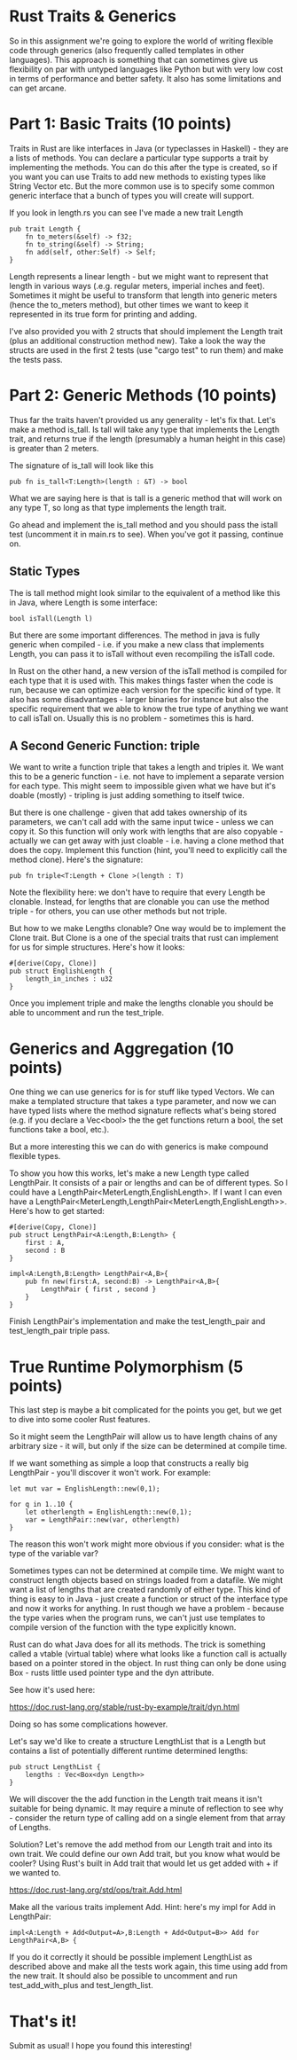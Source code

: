 # Rust Traits & Generics

So in this assignment we're going to explore the world of writing
flexible code through generics (also frequently called templates in
other languages).  This approach is something that can sometimes give
us flexibility on par with untyped languages like Python but with very
low cost in terms of performance and better safety.  It also has some
limitations and can get arcane.

# Part 1: Basic Traits (10 points)

Traits in Rust are like interfaces in Java (or typeclasses in
Haskell) - they are a lists of methods.  You can declare a particular
type supports a trait by implementing the methods.  You can do this
after the type is created, so if you want you can use Traits to add
new methods to existing types like String Vector etc. But the more
common use is to specify some common generic interface that a bunch of
types you will create will support.

If you look in length.rs you can see I've made a new trait Length

    pub trait Length {
        fn to_meters(&self) -> f32;
        fn to_string(&self) -> String;
        fn add(self, other:Self) -> Self;
    }

Length represents a linear length - but we might want to represent
that length in various ways (.e.g. regular meters, imperial inches and
feet).  Sometimes it might be useful to transform that length into
generic meters (hence the to_meters method), but other times we want
to keep it represented in its true form for printing and adding.

I've also provided you with 2 structs that should implement the Length
trait (plus an additional construction method new).  Take a look the
way the structs are used in the first 2 tests (use "cargo test" to run
them) and make the tests pass.

# Part 2: Generic Methods (10 points)

Thus far the traits haven't provided us any generality - let's fix
that.  Let's make a method is\_tall.  Is tall will take any type that
implements the Length trait, and returns true if the length
(presumably a human height in this case) is greater than 2 meters.

The signature of is\_tall will look like this

    pub fn is_tall<T:Length>(length : &T) -> bool
    
What we are saying here is that is tall is a generic method that will
work on any type T, so long as that type implements the length trait.

Go ahead and implement the is\_tall method and you should pass the
istall test (uncomment it in main.rs to see).  When you've got it
passing, continue on.

## Static Types

The is tall method might look similar to the equivalent of a method
like this in Java, where Length is some interface:

    bool isTall(Length l)
    
But there are some important differences.  The method in java is fully
generic when compiled - i.e. if you make a new class that implements
Length, you can pass it to isTall without even recompiling the isTall
code.

In Rust on the other hand, a new version of the isTall method is
compiled for each type that it is used with.  This makes things faster
when the code is run, because we can optimize each version for the
specific kind of type.  It also has some disadvantages - larger
binaries for instance but also the specific requirement that we able
to know the true type of anything we want to call isTall on.  Usually
this is no problem - sometimes this is hard.

## A Second Generic Function: triple

We want to write a function triple that takes a length and triples it.
We want this to be a generic function - i.e. not have to implement a
separate version for each type.  This might seem to impossible given
what we have but it's doable (mostly) - tripling is just adding
something to itself twice.

But there is one challenge - given that add takes ownership of its
parameters, we can't call add with the same input twice - unless we
can copy it.  So this function will only work with lengths that are
also copyable - actually we can get away with just cloable -
i.e. having a clone method that does the copy.  Implement this
function (hint, you'll need to explicitly call the method clone).
Here's the signature:

    pub fn triple<T:Length + Clone >(length : T)
    
Note the flexibility here: we don't have to require that every Length
be clonable.  Instead, for lengths that are clonable you can use the
method triple - for others, you can use other methods but not triple.

But how to we make Lengths clonable?  One way would be to implement
the Clone trait.  But Clone is a one of the special traits that rust
can implement for us for simple structures.  Here's how it looks:

    #[derive(Copy, Clone)]
    pub struct EnglishLength {
        length_in_inches : u32
    }

Once you implement triple and make the lengths clonable you should be
able to uncomment and run the test\_triple.

# Generics and Aggregation (10 points)

One thing we can use generics for is for stuff like typed Vectors.  We
can make a templated structure that takes a type parameter, and now we
can have typed lists where the method signature reflects what's being
stored (e.g. if you declare a Vec\<bool\> the the get functions return
a bool, the set functions take a bool, etc.).

But a more interesting this we can do with generics is make compound
flexible types.

To show you how this works, let's make a new Length type called
LengthPair.  It consists of a pair or lengths and can be of different
types.  So I could have a LengthPair<MeterLength,EnglishLength>.  If I
want I can even have a
LengthPair<MeterLength,LengthPair<MeterLength,EnglishLength>>.  Here's
how to get started:

    #[derive(Copy, Clone)]
    pub struct LengthPair<A:Length,B:Length> {
        first : A,
        second : B
    }
    
    impl<A:Length,B:Length> LengthPair<A,B>{
        pub fn new(first:A, second:B) -> LengthPair<A,B>{
            LengthPair { first , second }
        }
    }

Finish LengthPair's implementation and make the test\_length\_pair and
test\_length_pair triple pass.

# True Runtime Polymorphism (5 points)

This last step is maybe a bit complicated for the points you get, but
we get to dive into some cooler Rust features.

So it might seem the LengthPair will allow us to have length chains of
any arbitrary size - it will, but only if the size can be determined
at compile time.

If we want something as simple a loop that constructs a really big
LengthPair - you'll discover it won't work.  For example:

    let mut var = EnglishLength::new(0,1);
    
    for q in 1..10 {
        let otherlength = EnglishLength::new(0,1);
        var = LengthPair::new(var, otherlength)
    }

The reason this won't work might more obvious if you consider: what is
the type of the variable var?

Sometimes types can not be determined at compile time.  We might want
to construct length objects based on strings loaded from a datafile.
We might want a list of lengths that are created randomly of either
type.  This kind of thing is easy to in Java - just create a function
or struct of the interface type and now it works for anything.  In
rust though we have a problem - because the type varies when the
program runs, we can't just use templates to compile version of the
function with the type explicitly known.

Rust can do what Java does for all its methods.  The trick is
something called a vtable (virtual table) where what looks like a
function call is actually based on a pointer stored in the object.  In
rust thing can only be done using Box - rusts little used pointer type
and the dyn attribute.

See how it's used here:

https://doc.rust-lang.org/stable/rust-by-example/trait/dyn.html

Doing so has some complications however.

Let's say we'd like to create a structure LengthList that is a Length
but contains a list of potentially different runtime determined lengths:

    pub struct LengthList {
        lengths : Vec<Box<dyn Length>>
    }

We will discover the the add function in the Length trait means it
isn't suitable for being dynamic.  It may require a minute of
reflection to see why - consider the return type of calling add on a
single element from that array of Lengths.


Solution?  Let's remove the add method from our Length trait and into
its own trait.  We could define our own Add trait, but you know what
would be cooler?  Using Rust's built in Add trait that would let us
get added with + if we wanted to.

https://doc.rust-lang.org/std/ops/trait.Add.html

Make all the various traits implement Add.  Hint: here's my impl for Add in LengthPair:

    impl<A:Length + Add<Output=A>,B:Length + Add<Output=B>> Add for LengthPair<A,B> {

If you do it correctly it should be possible implement LengthList as
described above and make all the tests work again, this time using add
from the new trait.  It should also be possible to uncomment and run
test\_add\_with\_plus and test\_length\_list.

# That's it!

Submit as usual!  I hope you found this interesting!
